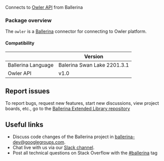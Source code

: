 
Connects to [Owler API](https://corp.owler.com/) from Ballerina

### Package overview

The `owler` is a [Ballerina](https://ballerina.io/) connector for connecting to Owler platform.

#### Compatibility
|                       | Version                  |
|-----------------------|--------------------------|
| Ballerina Language    | Balerina Swan Lake 2201.3.1|
| Owler API             | v1.0                     |

## Report issues
To report bugs, request new features, start new discussions, view project boards, etc., go to the [Ballerina Extended Library repository](https://github.com/ballerina-platform/ballerina-extended-library)

## Useful links
- Discuss code changes of the Ballerina project in [ballerina-dev@googlegroups.com](mailto:ballerina-dev@googlegroups.com).
- Chat live with us via our [Slack channel](https://ballerina.io/community/slack/).
- Post all technical questions on Stack Overflow with the [#ballerina](https://stackoverflow.com/questions/tagged/ballerina) tag
